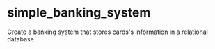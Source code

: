 # simple_banking_system
 Create a banking system that stores cards's information in a relational database
